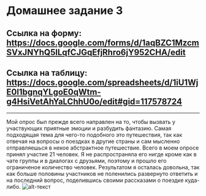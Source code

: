 # Домашнее задание 3
## Ссылка на форму: https://docs.google.com/forms/d/1aqBZC1MzcmSVxJNYhQ5lLqfCJGqEfjRhro6jY952CHA/edit
## Ссылка на таблицу: https://docs.google.com/spreadsheets/d/1iU1WjE0l1bgnqYLgoE0qWtm-g4HsiVetAhYaLChhU0o/edit#gid=117578724
***
Мой опрос был прежде всего направлен на то, чтобы вызвать у участвующих приятные эмоции и разбудить фантазию. Самая подходящая тема для чего-то подобного это путешествия, так как отвечая на вопросы о поездках в другие страны и сам мысленно отправляешься в некое абстрактное путешествие. Всего в моем опросе принял участие 21 человек. Я не распространяла его нигде кроме как в чате группы и в диалогах с друзьями, поэтому и прошло его ограниченое количество человек. Результатом я осталась довольна, так как больше половины участников не поленились развернуто ответить и на последний вопрос, поделившись своими рассказами о поездке куда-либо.
![alt-текст](https://pp.userapi.com/c840324/v840324652/528ab/kbCW8VSdYvA.jpg)
